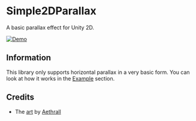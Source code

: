 # Simple2DParallax
A basic parallax effect for Unity 2D.

[![Demo](https://i.imgur.com/4vsAG8b.gif)](https://youtu.be/Im8eCi0pSss)



## Information
This library only supports horizontal parallax in a very basic form. You can look at how it works in the [Example](Assets/Simple2DParallax/Scripts/Example) section.
## Credits
* The [art](https://aethrall.itch.io/demon-woods-parallax-background) by [Aethrall](https://twitter.com/Aethrall)

